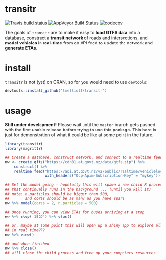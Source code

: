 # transitr

[![Travis build status](https://travis-ci.org/tmelliott/transitr.svg?branch=develop)](https://travis-ci.org/tmelliott/transitr)
[![AppVeyor Build Status](https://ci.appveyor.com/api/projects/status/github/tmelliott/transitr?branch=develop&svg=true)](https://ci.appveyor.com/project/tmelliott/transitr)
[![codecov](https://codecov.io/gh/tmelliott/transitr/branch/develop/graph/badge.svg)](https://codecov.io/gh/tmelliott/transitr)

The goals of `transitr` are to make it easy to __load GTFS data__ into a database,
construct a __transit network__ of roads and intersections,
and __model vehicles in real-time__ from an API feed to update the network
and __generate ETAs__.


# install

`transitr` is not (yet) on CRAN, so for you would need to use `devtools`:
```r
devtools::install_github('tmelliott/transitr')
```


# usage

__Still under development!__
Please wait until the `master` branch gets pushed with the first
usable release before trying to use this package.
This here is just for demonstration of what it could be like at some point
in the future.

```r
library(transitr)
library(magrittr)

## Create a database, construct network, and connect to a realtime feed
nw <- create_gfts("https://cdn01.at.govt.nz/data/gtfs.zip") %>%
    construct() %>%
    realtime_feed("https://api.at.govt.nz/v2/public/realtime/vehiclelocations",
                  with_headers("Ocp-Apim-Subscription-Key" = "mykey"))

## Set the model going - hopefully this will spawn a new child R process
## that continually runs in the background ... (until you kill it)
## note: n.particles should be bigger than 500,
##       and cores should be as many as you have spare
nw %>% model(cores = 2, n.particles = 500)

## Once running, you can view ETAs for buses arriving at a stop
nw %>% stop('1529') %>% etas()

## or, maybe at some point this will open up a shiny app to explore all the things
## in real time???
nw %>% view()

## and when finished
nw %>% close()
## will close the child process and free up your computers resources
```